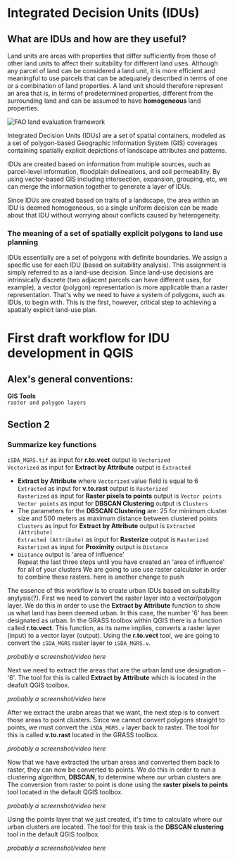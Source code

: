 # Integrated Decision Units (IDUs)

## What are IDUs and how are they useful?

Land units are areas with properties that differ sufficiently from those of
other land units to affect their suitability for different land uses.
Although any parcel of land can be considered a land unit, it is more efficient
and meaningful to use parcels that can be adequately described in terms of one
or a combination of land properties.
A land unit should therefore represent an area that is, in terms of
predetermined properties, different from the surrounding land and can be
assumed to have **homogeneous** land properties.

![FAO land evaluation framework](https://www.fao.org/3/U1980E/u1980e09.jpg)

Integrated Decision Units (IDUs) are a set of spatial containers, modeled as a set of polygon-based 
Geographic Information System (GIS) coverages containing spatially explicit depictions of landscape 
attributes and patterns.

IDUs are created based on information from multiple sources, such as parcel-level information, 
floodplain delineations, and soil permeability. By using vector-based GIS including intersection, 
expansion, grouping, etc, we can merge the information together to generate a layer of IDUs.

Since IDUs are created based on traits of a landscape, the area within an IDU is deemed homogeneous, 
so a single uniform decision can be made about that IDU without worrying about conflicts caused by heterogeneity.

### The meaning of a set of spatially explicit polygons to land use planning
IDUs essentially are a set of polygons with definite boundaries. 
We assign a specific use for each IDU (based on suitability analysis). This assignment is simply referred to
as a land-use decision. 
Since land-use decisions are intrinsically discrete (two adjacent parcels can have different uses, for example), 
a vector (polygon) representation is more applicable than a raster representation. That's why we need to 
have a system of polygons, such as IDUs, to begin with. This is the first, however, 
critical step to achieving a spatially explicit land-use plan.

# First draft workflow for IDU development in QGIS

## Alex's general conventions:
**GIS Tools**  
`raster and polygon layers`  

## Section 2  
### Summarize key functions

`iSDA_MGRS.tif` as input for **r.to.vect** output is `Vectorized`  
`Vectorized` as input for **Extract by Attribute** output is `Extracted`
- **Extract by Attribute** where `Vectorized` value field is equal to 6  
`Extracted` as input for **v.to.rast** output is `Rasterized`  
`Rasterized` as input for **Raster pixels to points** output is `Vector points`  
`Vector points` as input for **DBSCAN Clustering** output is `Clusters`
- The parameters for the **DBSCAN Clustering** are: 25 for minimum cluster size and 500 meters as maximum distance between clustered points  
`Clusters` as input for **Extract by Attribute** output is `Extracted (Attribute)`  
`Extracted (Attribute)` as input for **Rasterize** output is `Rasterized`  
`Rasterized` as input for **Proximity** output is `Distance`
- `Distance` output is 'area of influence'  
Repeat the last three steps until you have created an 'area of influence' for all of your clusters
We are going to use use raster calculator in order to combine these rasters.
here is another change to push




The essence of this workflow is to create urban IDUs based on suitability anylysis(?). 
First we need to convert the raster layer into a vector/polygon layer. We do this in order to use the **Extract by Attribute** function to show us what land has been deemed urban. In this case, the number '6' has been designated as urban.
In the GRASS toolbox within QGIS there is a function called **r.to.vect**. This function, as its name implies, converts a raster layer (input) to a vector layer (output). 
Using the **r.to.vect** tool, we are going to convert the `iSDA_MGRS` raster layer to `iSDA_MGRS.v`.

_probably a screenshot/video here_

Next we need to extract the areas that are the urban land use designation - '6'. The tool for this is called **Extract by Attribute** which is located in the deafult QGIS toolbox. 

_probably a screenshot/video here_

After we extract the urabn areas that we want, the next step is to convert those areas to point clusters. Since we cannot convert polygons straight to points, we must convert the `iSDA_MGRS.v` layer back to raster. The tool for this is called **v.to.rast** located in the GRASS toolbox.

_probably a screenshot/video here_

Now that we have extracted the urban areas and converted them back to raster, they can now be converted to points. We do this in order to run a clustering algorithm, **DBSCAN**, to determine where our urban clusters are. The conversion from raster to point is done using the **raster pixels to points** tool located in the default QGIS toolbox.

_probably a screenshot/video here_

Using the points layer that we just created, it's time to calculate where our urban clusters are located. The tool for this task is the **DBSCAN clustering** tool in the default QGIS toolbox. 

_probably a screenshot/video here_
